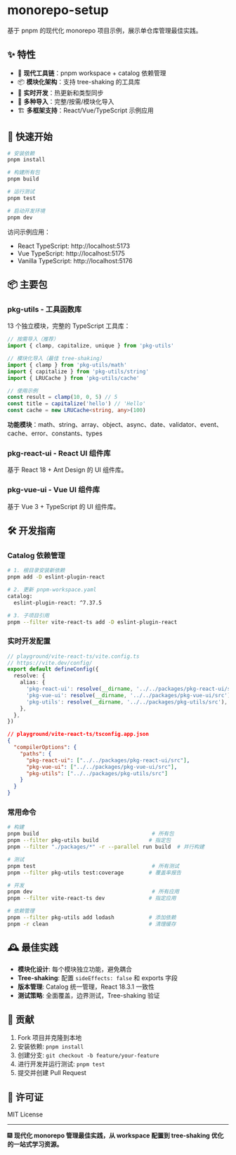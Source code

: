 # monorepo-setup

基于 pnpm 的现代化 monorepo 项目示例，展示单仓库管理最佳实践。

## ✨ 特性

- 🚀 **现代工具链**：pnpm workspace + catalog 依赖管理
- 📦 **模块化架构**：支持 tree-shaking 的工具库
- 🔧 **实时开发**：热更新和类型同步
- 🎯 **多种导入**：完整/按需/模块化导入
- 🏗️ **多框架支持**：React/Vue/TypeScript 示例应用

## 🚀 快速开始

```bash
# 安装依赖
pnpm install

# 构建所有包
pnpm build

# 运行测试
pnpm test

# 启动开发环境
pnpm dev
```

访问示例应用：

- React TypeScript: http://localhost:5173
- Vue TypeScript: http://localhost:5175
- Vanilla TypeScript: http://localhost:5176

## 📦 主要包

### pkg-utils - 工具函数库

13 个独立模块，完整的 TypeScript 工具库：

```typescript
// 按需导入（推荐）
import { clamp, capitalize, unique } from 'pkg-utils'

// 模块化导入（最佳 tree-shaking）
import { clamp } from 'pkg-utils/math'
import { capitalize } from 'pkg-utils/string'
import { LRUCache } from 'pkg-utils/cache'

// 使用示例
const result = clamp(10, 0, 5) // 5
const title = capitalize('hello') // 'Hello'
const cache = new LRUCache<string, any>(100)
```

**功能模块**：math、string、array、object、async、date、validator、event、cache、error、constants、types

### pkg-react-ui - React UI 组件库

基于 React 18 + Ant Design 的 UI 组件库。

### pkg-vue-ui - Vue UI 组件库

基于 Vue 3 + TypeScript 的 UI 组件库。

## 🛠️ 开发指南

### Catalog 依赖管理

```bash
# 1. 根目录安装新依赖
pnpm add -D eslint-plugin-react

# 2. 更新 pnpm-workspace.yaml
catalog:
  eslint-plugin-react: ^7.37.5

# 3. 子项目引用
pnpm --filter vite-react-ts add -D eslint-plugin-react
```

### 实时开发配置

```typescript
// playground/vite-react-ts/vite.config.ts
// https://vite.dev/config/
export default defineConfig({
  resolve: {
    alias: {
      'pkg-react-ui': resolve(__dirname, '../../packages/pkg-react-ui/src'),
      'pkg-vue-ui': resolve(__dirname, '../../packages/pkg-vue-ui/src'),
      'pkg-utils': resolve(__dirname, '../../packages/pkg-utils/src'),
    },
  },
})
```

```json
// playground/vite-react-ts/tsconfig.app.json
{
  "compilerOptions": {
    "paths": {
      "pkg-react-ui": ["../../packages/pkg-react-ui/src"],
      "pkg-vue-ui": ["../../packages/pkg-vue-ui/src"],
      "pkg-utils": ["../../packages/pkg-utils/src"]
    }
  }
}
```

### 常用命令

```bash
# 构建
pnpm build                                    # 所有包
pnpm --filter pkg-utils build                # 指定包
pnpm --filter "./packages/*" -r --parallel run build  # 并行构建

# 测试
pnpm test                                     # 所有测试
pnpm --filter pkg-utils test:coverage        # 覆盖率报告

# 开发
pnpm dev                                      # 所有应用
pnpm --filter vite-react-ts dev              # 指定应用

# 依赖管理
pnpm --filter pkg-utils add lodash           # 添加依赖
pnpm -r clean                                # 清理缓存
```

## 🕰️ 最佳实践

- **模块化设计**: 每个模块独立功能，避免耦合
- **Tree-shaking**: 配置 `sideEffects: false` 和 exports 字段
- **版本管理**: Catalog 统一管理，React 18.3.1 一致性
- **测试策略**: 全面覆盖，边界测试，Tree-shaking 验证

## 🤝 贡献

1. Fork 项目并克隆到本地
2. 安装依赖: `pnpm install`
3. 创建分支: `git checkout -b feature/your-feature`
4. 进行开发并运行测试: `pnpm test`
5. 提交并创建 Pull Request

## 📄 许可证

MIT License

---

🎆 **现代化 monorepo 管理最佳实践，从 workspace 配置到 tree-shaking 优化的一站式学习资源。**
